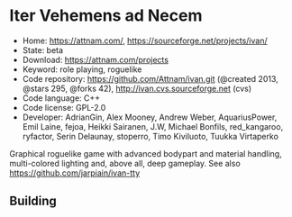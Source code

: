 # Iter Vehemens ad Necem

- Home: https://attnam.com/, https://sourceforge.net/projects/ivan/
- State: beta
- Download: https://attnam.com/projects
- Keyword: role playing, roguelike
- Code repository: https://github.com/Attnam/ivan.git (@created 2013, @stars 295, @forks 42), http://ivan.cvs.sourceforge.net (cvs)
- Code language: C++
- Code license: GPL-2.0
- Developer: AdrianGin, Alex Mooney, Andrew Weber, AquariusPower, Emil Laine, fejoa, Heikki Sairanen, J.W, Michael Bonfils, red_kangaroo, ryfactor, Serin Delaunay, stoperro, Timo Kiviluoto, Tuukka Virtaperko

Graphical roguelike game with advanced bodypart and material handling, multi-colored lighting and, above all, deep gameplay.
See also https://github.com/jarpiain/ivan-tty

## Building
